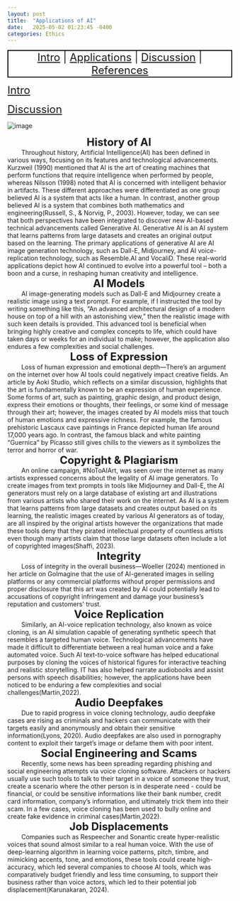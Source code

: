 ```yaml
---
layout: post
title:  "Applications of AI"
date:   2025-05-02 01:23:45 -0400
categories: Ethics
---
```

<nav-a>
<a href="https://fochoada.github.io/it304teamsite/ethics/2025/05/02/intro.html" title="Intro">Intro</a>
|
<a href="https://fochoada.github.io/it304teamsite/ethics/2025/05/02/application.html" title="Applications">Applications</a>
|
<a href="https://fochoada.github.io/it304teamsite/ethics/2025/05/02/discussion.html" title="Discussion">Discussion</a>
|
<a href="https://fochoada.github.io/it304teamsite/apa/2025/05/01/refrences-Copy.html" title="References">References</a>
</nav-a> 

<style>
nav-a {
display: block;
  background-color: white;
  border: 2px solid black;
  width:100%;
  text-align: center;
  margin: auto;
  font-size:24px;
}
</style>
<a href="https://fochoada.github.io/it304teamsite/ethics/2025/05/02/intro.html" style="font-size:24px;" title="Intro">Intro</a>

<a href="https://fochoada.github.io/it304teamsite/ethics/2025/05/02/discussion.html" style="font-size:24px;" title="Discussion">Discussion</a>
<br />

[applications]: # 
![image](/it304teamsite/assets/images/intro2.png) <br />


<div style="text-align: center;">
  <span style="font-size:24px; font-weight:bold;">History of AI</span>
</div>
&nbsp;&nbsp;&nbsp;&nbsp;&nbsp;&nbsp;&nbsp;&nbsp;Throughout history, Artificial Intelligence(AI) has been defined in various ways, focusing on its features and technological advancements. Kurzweil (1990) mentioned that AI is the art of creating machines that perform functions that require intelligence when performed by people, whereas Nilsson (1998) noted that AI is concerned with intelligent behavior in artifacts. These different approaches were differentiated as one group believed AI is a system that acts like a human. In contrast, another group believed AI is a system that combines both mathematics and engineering(Russell, S., & Norvig, P., 2003). However, today, we can see that both perspectives have been integrated to discover new AI-based technical advancements called Generative AI. Generative AI is an AI system that learns patterns from large datasets and creates an original output based on the learning. The primary applications of generative AI are AI image generation technology, such as Dall-E, Midjourney, and AI voice-replication technology, such as Resemble.AI and VocaliD. These real-world applications depict how AI continued to evolve into a powerful tool – both a boon and a curse, in reshaping human creativity and intelligence. 


<div style="text-align: center;">
  <span style="font-size:24px; font-weight:bold;">AI Models</span>
</div>
&nbsp;&nbsp;&nbsp;&nbsp;&nbsp;&nbsp;&nbsp;&nbsp;AI image-generating models such as Dall-E and Midjourney create a realistic image using a text prompt. For example, if I instructed the tool by writing something like this, “An advanced architectural design of a modern house on top of a hill with an astonishing view,” then the realistic image with such keen details is provided. This advanced tool is beneficial when bringing highly creative and complex concepts to life, which could have taken days or weeks for an individual to make; however, the application also endures a few complexities and social challenges.


<div style="text-align: center;">
  <span style="font-size:24px; font-weight:bold;">Loss of Expression</span>
</div>
&nbsp;&nbsp;&nbsp;&nbsp;&nbsp;&nbsp;&nbsp;&nbsp;Loss of human expression and emotional depth—There’s an argument on the internet over how AI tools could negatively impact creative fields. An article by Aoki Studio, which reflects on a similar discussion, highlights that the art is fundamentally known to be an expression of human experience. Some forms of art, such as painting, graphic design, and product design, express their emotions or thoughts, their feelings, or some kind of message through their art; however, the images created by AI models miss that touch of human emotions and expressive richness. For example, the famous prehistoric Lascaux cave paintings in France depicted human life around 17,000 years ago. In contrast, the famous black and white painting “Guernica” by Picasso still gives chills to the viewers as it symbolizes the terror and horror of war.


<div style="text-align: center;">
  <span style="font-size:24px; font-weight:bold;">Copyright & Plagiarism</span>
</div>
&nbsp;&nbsp;&nbsp;&nbsp;&nbsp;&nbsp;&nbsp;&nbsp;An online campaign, #NoToAIArt, was seen over the internet as many artists expressed concerns about the legality of AI image generators. To create images from text prompts in tools like Midjourney and Dall-E, the AI generators must rely on a large database of existing art and illustrations from various artists who shared their work on the internet. As AI is a system that learns patterns from large datasets and creates output based on its learning, the realistic images created by various AI generators as of today, are all inspired by the original artists however the organizations that made these tools deny that they pirated intellectual property of countless artists even though many artists claim that those large datasets often include a lot of copyrighted images(Shaffi, 2023).


<div style="text-align: center;">
  <span style="font-size:24px; font-weight:bold;">Integrity</span>
</div>
&nbsp;&nbsp;&nbsp;&nbsp;&nbsp;&nbsp;&nbsp;&nbsp;Loss of integrity in the overall business—Woeller (2024) mentioned in her article on GoImagine that the use of AI-generated images in selling platforms or any commercial platforms without proper permissions and proper disclosure that this art was created by AI could potentially lead to accusations of copyright infringement and damage your business’s reputation and customers' trust. 


<div style="text-align: center;">
  <span style="font-size:24px; font-weight:bold;">Voice Replication</span>
</div>
&nbsp;&nbsp;&nbsp;&nbsp;&nbsp;&nbsp;&nbsp;&nbsp;Similarly, an AI-voice replication technology, also known as voice cloning, is an AI simulation capable of generating synthetic speech that resembles a targeted human voice. Technological advancements have made it difficult to differentiate between a real human voice and a fake automated voice. Such AI text-to-voice software has helped educational purposes by cloning the voices of historical figures for interactive teaching and realistic storytelling. IT has also helped narrate audiobooks and assist persons with speech disabilities; however, the applications have been noticed to be enduring a few complexities and social challenges(Martin,2022).


<div style="text-align: center;">
  <span style="font-size:24px; font-weight:bold;">Audio Deepfakes</span>
</div>
&nbsp;&nbsp;&nbsp;&nbsp;&nbsp;&nbsp;&nbsp;&nbsp;Due to rapid progress in voice cloning technology, audio deepfake cases are rising as criminals and hackers can communicate with their targets easily and anonymously and obtain their sensitive information(Lyons, 2020). Audio deepfakes are also used in pornography content to exploit their target’s image or defame them with poor intent. 


<div style="text-align: center;">
  <span style="font-size:24px; font-weight:bold;">Social Engineering and Scams</span>
</div>
&nbsp;&nbsp;&nbsp;&nbsp;&nbsp;&nbsp;&nbsp;&nbsp;Recently, some news has been spreading regarding phishing and social engineering attempts via voice cloning software. Attackers or hackers usually use such tools to talk to their target in a voice of someone they trust, create a scenario where the other person is in desperate need - could be financial, or could be sensitive informations like their bank number, credit card information, company’s information, and ultimately trick them into their scam. In a few cases, voice cloning has been used to bully online and create fake evidence in criminal cases(Martin,2022).


<div style="text-align: center;">
  <span style="font-size:24px; font-weight:bold;">Job Displacements</span>
</div>
&nbsp;&nbsp;&nbsp;&nbsp;&nbsp;&nbsp;&nbsp;&nbsp;Companies such as Respeecher and Sonantic create hyper-realistic voices that sound almost similar to a real human voice. With the use of deep-learning algorithm in learning voice patterns, pitch, timbre, and mimicking accents, tone, and emotions, these tools could create high-accuracy, which led several companies to choose AI tools, which was comparatively budget friendly and less time consuming, to support their business rather than voice actors, which led to their potential job displacement(Karunakaran, 2024).



